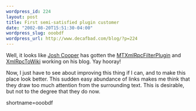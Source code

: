 ```yaml
--- 
wordpress_id: 224
layout: post
title: First semi-satisfied plugin customer
date: "2002-08-20T15:51:30-04:00"
wordpress_slug: ooobdf
wordpress_url: http://www.decafbad.com/blog/?p=224
---
```

<p>Well, it looks like <a href="http://www.10500bc.org/">Josh Cooper</a> has gotten the <a href="http://www.decafbad.com/twiki/bin/view/Main/MTXmlRpcFilterPlugin">MTXmlRpcFilterPlugin</a> and <a href="http://www.decafbad.com/twiki/bin/view/Main/XmlRpcToWiki">XmlRpcToWiki</a> working on his blog.  Yay hooray!</p>
<p>Now, I just have to see about improving this thing if I can, and to make this place look better.  This sudden easy abundance of links makes me think that they draw too much attention from the surrounding text.  This is desirable, but not to the degree that they do now.<br />
</p>
<!--more-->
shortname=ooobdf
